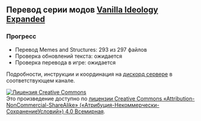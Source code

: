 ﻿##  Перевод серии модов [Vanilla Ideology Expanded](https://steamcommunity.com/sharedfiles/filedetails/?id=2569397678)

### Прогресс
* Перевод Memes and Structures: 293 из 297 файлов
* Проверка обновлений текста: ожидается
* Проверка перевода в игре: ожидается
 
Подробности, инструкции и координация на [дискорд сервере](https://discord.gg/Xmbwmgh) в соответствующем канале.

<a rel="license" href="http://creativecommons.org/licenses/by-nc-sa/4.0/"><img alt="Лицензия Creative Commons" style="border-width:0" src="https://i.creativecommons.org/l/by-nc-sa/4.0/88x31.png" /></a><br />Это произведение доступно по <a rel="license" href="http://creativecommons.org/licenses/by-nc-sa/4.0/">лицензии Creative Commons «Attribution-NonCommercial-ShareAlike» («Атрибуция-Некоммерчески-СохранениеУсловий») 4.0 Всемирная</a>.

